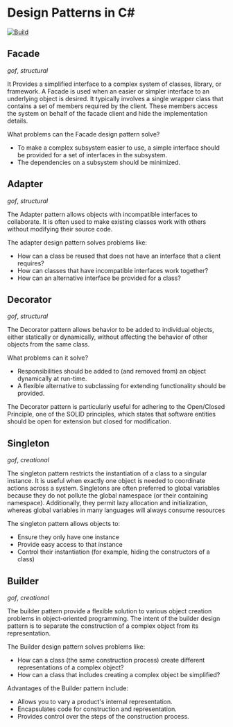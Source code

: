 # Design Patterns in C#
[![Build](https://github.com/igor-couto/design-patterns-csharp/actions/workflows/build.yml/badge.svg)](https://github.com/igor-couto/design-patterns-csharp/actions/workflows/build.yml)

## Facade
_gof_, _structural_

It Provides a simplified interface to a complex system of classes, library, or framework. A Facade is used when an easier or simpler interface to an underlying object is desired. It typically involves a single wrapper class that contains a set of members required by the client. These members access the system on behalf of the facade client and hide the implementation details.

What problems can the Facade design pattern solve?

- To make a complex subsystem easier to use, a simple interface should be provided for a set of interfaces in the subsystem.
- The dependencies on a subsystem should be minimized.

## Adapter
_gof_, _structural_

The Adapter pattern allows objects with incompatible interfaces to collaborate. It is often used to make existing classes work with others without modifying their source code.

The adapter design pattern solves problems like:

- How can a class be reused that does not have an interface that a client requires?
- How can classes that have incompatible interfaces work together?
- How can an alternative interface be provided for a class?


## Decorator
_gof_, _structural_ 

The Decorator pattern allows behavior to be added to individual objects, either statically or dynamically, without affecting the behavior of other objects from the same class.

What problems can it solve?

- Responsibilities should be added to (and removed from) an object dynamically at run-time.
- A flexible alternative to subclassing for extending functionality should be provided.

The Decorator pattern is particularly useful for adhering to the Open/Closed Principle, one of the SOLID principles, which states that software entities should be open for extension but closed for modification.

## Singleton
_gof_, _creational_

The singleton pattern restricts the instantiation of a class to a singular instance. It is useful when exactly one object is needed to coordinate actions across a system.
Singletons are often preferred to global variables because they do not pollute the global namespace (or their containing namespace). Additionally, they permit lazy allocation and initialization, whereas global variables in many languages will always consume resources

The singleton pattern allows objects to:
- Ensure they only have one instance
- Provide easy access to that instance
- Control their instantiation (for example, hiding the constructors of a class)

## Builder
_gof_, _creational_

The builder pattern provide a flexible solution to various object creation problems in object-oriented programming. The intent of the builder design pattern is to separate the construction of a complex object from its representation. 

The Builder design pattern solves problems like:
- How can a class (the same construction process) create different representations of a complex object?
- How can a class that includes creating a complex object be simplified?

Advantages of the Builder pattern include:
- Allows you to vary a product's internal representation.
- Encapsulates code for construction and representation.
- Provides control over the steps of the construction process.